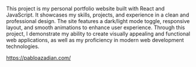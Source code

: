 This project is my personal portfolio website built with React and JavaScript. It showcases my skills, projects, and experience in a clean and professional design. The site features a dark/light mode toggle, responsive layout, and smooth animations to enhance user experience. Through this project, I demonstrate my ability to create visually appealing and functional web applications, as well as my proficiency in modern web development technologies.


https://pabloazadian.com/
